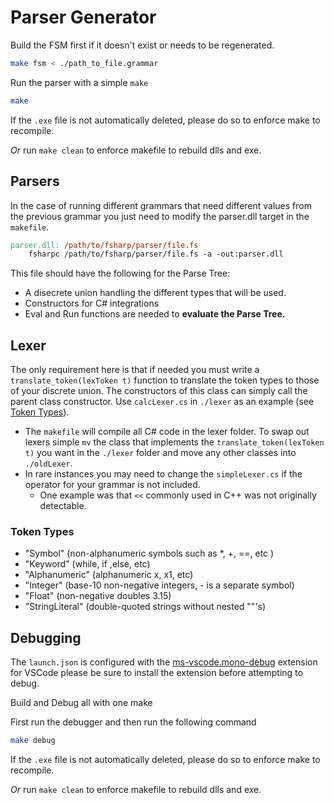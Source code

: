# Parser Generator

Build the FSM first if it doesn't exist or needs to be regenerated.

```bash
make fsm < ./path_to_file.grammar
```

Run the parser with a simple `make`

```bash
make
```

If the `.exe` file is not automatically deleted, please do so to enforce make to recompile.

*Or* run `make clean` to enforce makefile to rebuild dlls and exe.

## Parsers

In the case of running different grammars that need different values from the previous grammar you just need to modify the parser.dll target in the `makefile`.

```makefile
parser.dll: /path/to/fsharp/parser/file.fs
    fsharpc /path/to/fsharp/parser/file.fs -a -out:parser.dll
```

This file should have the following for the Parse Tree:

- A disecrete union handling the different types that will be used.
- Constructors for C# integrations
- Eval and Run functions are needed to **evaluate the Parse Tree.**

## Lexer

The only requirement here is that if needed you must write a `translate_token(lexToken t)` function to translate the token types to those of your discrete union. The constructors of this class can simply call the parent class constructor. Use `calcLexer.cs` in `./lexer` as an example (see [Token Types](#token-types)).

- The `makefile` will compile all C# code in the lexer folder. To swap out lexers simple `mv` the class that implements the `translate_token(lexToken t)` you want in the `./lexer` folder and move any other classes into `./oldLexer`.
- In rare instances you may need to change the `simpleLexer.cs` if the operator for your grammar is not included.
  - One example was that `<<` commonly used in C++ was not originally detectable.

### Token Types

- "Symbol"   (non-alphanumeric symbols such as *, +, ==, etc )
- "Keyword"  (while, if ,else, etc)
- "Alphanumeric"     (alphanumeric  x, x1, etc)
- "Integer"  (base-10 non-negative integers, - is a separate symbol)
- "Float"    (non-negative doubles 3.15)
- "StringLiteral" (double-quoted strings without nested ""'s)

## Debugging

The `launch.json` is configured with the [ms-vscode.mono-debug](https://marketplace.visualstudio.com/items?itemName=ms-vscode.mono-debug) extension for VSCode please be sure to install the extension before attempting to debug.

Build and Debug all with one make

First run the debugger and then run the following command

```bash
make debug
```

If the `.exe` file is not automatically deleted, please do so to enforce make to recompile.

*Or* run `make clean` to enforce makefile to rebuild dlls and exe.